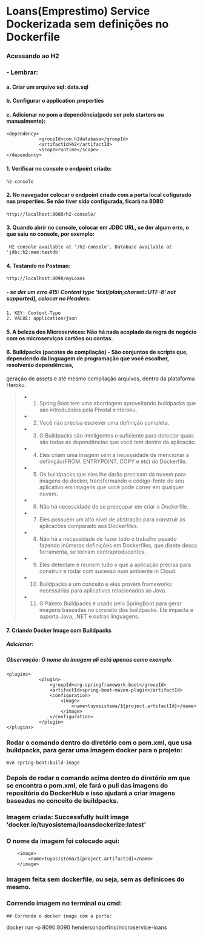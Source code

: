 # Loans(Emprestimo) Service Dockerizada sem definições no Dockerfile
### Acessando ao H2
### - Lembrar:
#### a. Criar um arquivo sql: data.sql
#### b. Configurar o application.properties
#### c. Adicionar no pom a dependência(pode ser pelo starters ou manualmente):
````
<dependency>
			<groupId>com.h2database</groupId>
			<artifactId>h2</artifactId>
			<scope>runtime</scope>
</dependency>
````
#### 1. Verificar no console o endpoint criado:
````
h2-console
````
#### 2. No navegador colocar o endpoint criado com a porta local cofigurado nas properties. Se não tiver sido configurada, ficará na 8080:
````
http://localhost:8080/h2-console/
````
#### 3. Quando abrir no console, colocar em JDBC URL, se der algum erro, o que saiu no console, por exemplo:
````
 H2 console available at '/h2-console'. Database available at 'jdbc:h2:mem:testdb'
````
#### 4. Testando no Postman:
````
http://localhost:8090/myLoans
````
##### - se der um erro 415: Content type 'text/plain;charset=UTF-8' not supported], colocar no Headers:
````
1. KEY: Content-Type
2. VALUE: application/json
````
#### 5. A beleza dos Microservices: Não há nada acoplado da regra de negócio com os microserviços cartões ou contas.


#### 6. Buildpacks (pacotes de compilação) - São conjuntos de scripts que, dependendo da linguagem de programação que você escolher, resolverão dependências,
geração de assets e até mesmo compilação arquivos, dentro da plataforma Heroku.
> - 1. Spring Boot tem uma abordagem aproveitando buildpacks que são introduzidos pela Pivotal e Heroku.
> - 2. Você não precisa escrever uma definição completa.
> - 3. O Buildpacks são inteligentes o suficiente para detectar quais são todas as dependências que você tem dentro da aplicação.
> - 4. Eles criam uma imagem sem a necessidade de mencionar a definição(FROM, ENTRYPOINT, COPY e etc) do Dockerfile.
> - 5. Os buildpacks que eles lhe darão precisam da nuvem para imagens do docker, transformando o código-fonte do seu aplicativo em imagens que você pode correr em qualquer nuvem.
> - 6. Não há necessidade de se preocupar em criar o Dockerfile.
> - 7. Eles possuem um alto nível de abstração para construir as aplicações comparado aos Dockerfiles.
> - 8. Não há a necessidade de fazer todo o trabalho pesado fazendo inúmeras definições em Dockerfiles, que diante dessa ferramenta, se tornam contraproducentes.
> - 9. Eles detectam e reunem tudo o que a aplicação precisa para construir e rodar com sucesso num ambiente in Cloud.
> - 10. Buildpacks é um conceito e eles provém frameworks necessárias para aplicativos relacionados ao Java.
> - 11. O Paketo Buildpacks é usado pelo SpringBoot para gerar imagens baseadas no conceito dos buildpacks. Ele impacta e suporta Java, .NET e outras linguagens.


#### 7. Criando Docker Image com Buildpacks

##### Adicionar:
##### Observação: O nome da imagem alí está apenas como exemplo.
````
<plugins>
            <plugin>
                <groupId>org.springframework.boot</groupId>
                <artifactId>spring-boot-maven-plugin</artifactId>
                <configuration>
                    <image>
                        <name>tuyosistema/${project.artifactId}</name>
                    </image>
                </configuration>
            </plugin>
</plugins>
````

### Rodar o comando dentro do diretório com o pom.xml, que usa buildpacks, para gerar uma imagem docker para o projeto:
````
mvn spring-boot:build-image
````
### Depois de rodar o comando acima dentro do diretório em que se encontra o pom.xml, ele fará o pull das imagens do repositório do DockerHub e isso ajudará a criar imagens baseadas no conceito de buildpacks.

### Imagem criada: Successfully built image 'docker.io/tuyosistema/loansdockerize:latest'

### O nome da imagem foi colocado aqui:
````
    <image>
        <name>tuyosistema/${project.artifactId}</name>
    </image>
````

### Imagem feita sem dockerfile, ou seja, sem as definicoes do mesmo.

### Correndo imagem no terminal ou cmd:
````
## Correndo o docker image com a porta:
````
docker run -p 8090:8090 hendersonporfirio/microservice-loans

````